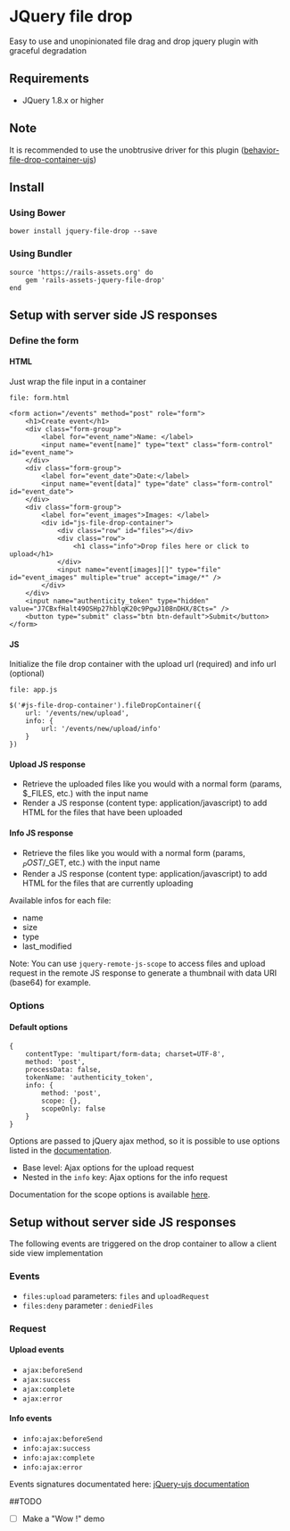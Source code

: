 # JQuery file drop
Easy to use and unopinionated file drag and drop jquery plugin with graceful degradation

## Requirements

- JQuery 1.8.x or higher

## Note

It is recommended to use the unobtrusive driver for this plugin ([behavior-file-drop-container-ujs](https://github.com/xire28/behavior-file-drop-container-ujs))

## Install

### Using Bower

```
bower install jquery-file-drop --save
```

### Using Bundler

```
source 'https://rails-assets.org' do
	gem 'rails-assets-jquery-file-drop'
end
```

## Setup with server side JS responses
### Define the form
#### HTML
Just wrap the file input in a container

`file: form.html`
```
<form action="/events" method="post" role="form">
    <h1>Create event</h1>
    <div class="form-group">
        <label for="event_name">Name: </label>
        <input name="event[name]" type="text" class="form-control" id="event_name">
    </div>
    <div class="form-group">
        <label for="event_date">Date:</label>
        <input name="event[data]" type="date" class="form-control" id="event_date">
    </div>
    <div class="form-group">
        <label for="event_images">Images: </label>
        <div id="js-file-drop-container">
            <div class="row" id="files"></div>
            <div class="row">
                <h1 class="info">Drop files here or click to upload</h1>
            </div>
            <input name="event[images][]" type="file" id="event_images" multiple="true" accept="image/*" />
        </div>
    </div>
    <input name="authenticity_token" type="hidden" value="J7CBxfHalt49OSHp27hblqK20c9PgwJ108nDHX/8Cts=" />
    <button type="submit" class="btn btn-default">Submit</button>
</form>
```

#### JS

Initialize the file drop container with the upload url (required) and info url (optional)

`file: app.js`
```
$('#js-file-drop-container').fileDropContainer({
	url: '/events/new/upload',
	info: {
		url: '/events/new/upload/info'
	}
})
```

#### Upload JS response

- Retrieve the uploaded files like you would with a normal form (params, $_FILES, etc.) with the input name
- Render a JS response (content type: application/javascript) to add HTML for the files that have been uploaded

#### Info JS response

- Retrieve the files like you would with a normal form (params, $_POST/$_GET, etc.) with the input name
- Render a JS response (content type: application/javascript) to add HTML for the files that are currently uploading

Available infos for each file: 
- name
- size
- type
- last_modified

Note: You can use `jquery-remote-js-scope` to access files and upload request in the remote JS response to generate a thumbnail with data URI (base64) for example.

### Options

#### Default options

```
{ 
	contentType: 'multipart/form-data; charset=UTF-8',
    method: 'post',
    processData: false,
    tokenName: 'authenticity_token',
    info: {
        method: 'post',
        scope: {},
        scopeOnly: false
    }
}
```

Options are passed to jQuery ajax method, so it is possible to use options listed in the [documentation](http://api.jquery.com/jquery.ajax/).

- Base level: Ajax options for the upload request
- Nested in the `info` key: Ajax options for the info request

Documentation for the scope options is available [here](https://github.com/xire28/jquery-remote-js-scope).

## Setup without server side JS responses

The following events are triggered on the drop container to allow a client side view implementation

### Events

- `files:upload` parameters: `files` and `uploadRequest`
- `files:deny` parameter : `deniedFiles`

### Request 
#### Upload events

- `ajax:beforeSend`
- `ajax:success`
- `ajax:complete`
- `ajax:error`

#### Info events

- `info:ajax:beforeSend`
- `info:ajax:success`
- `info:ajax:complete`
- `info:ajax:error`

Events signatures documentated here: [jQuery-ujs documentation](https://github.com/rails/jquery-ujs/wiki/ajax)


##TODO

- [ ] Make a "Wow !" demo












